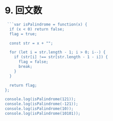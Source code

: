 # 9. 回文数

```js
 ```var isPalindrome = function(x) {
  if (x < 0) return false;
  flag = true;

  const str = x + "";

  for (let i = str.length - 1; i > 0; i--) {
    if (str[i] !== str[str.length - 1 - i]) {
      flag = false;
      break;
    }
  }

  return flag;
};

console.log(isPalindrome(121));
console.log(isPalindrome(-121));
console.log(isPalindrome(10));
console.log(isPalindrome(10101));
